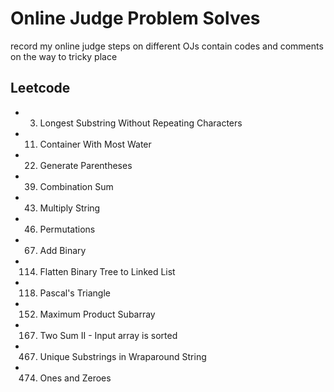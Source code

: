 # Online Judge Problem Solves

record my online judge steps on different OJs
contain codes and comments on the way to tricky place

## Leetcode

- 3. Longest Substring Without Repeating Characters
- 11. Container With Most Water
- 22. Generate Parentheses
- 39. Combination Sum
- 43. Multiply String
- 46. Permutations
- 67. Add Binary
- 114. Flatten Binary Tree to Linked List
- 118. Pascal's Triangle
- 152. Maximum Product Subarray
- 167. Two Sum II - Input array is sorted
- 467. Unique Substrings in Wraparound String
- 474. Ones and Zeroes
